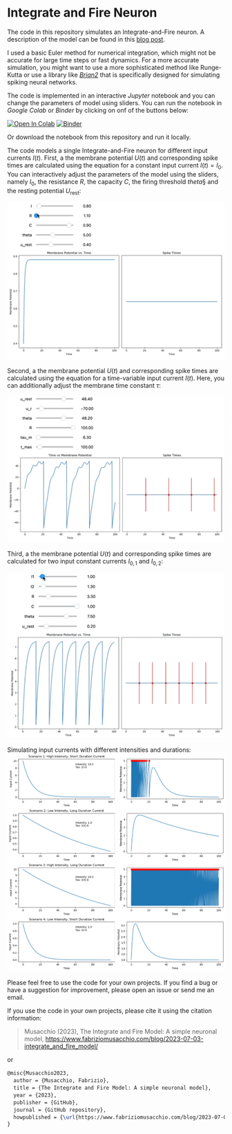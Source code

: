 # Integrate and Fire Neuron

The code in this repository simulates an Integrate-and-Fire neuron. A description of the model can be found in this [blog post](https://www.fabriziomusacchio.com/blog/2023-07-03-integrate_and_fire_model/).

I used  a basic Euler method for numerical integration, which might not be accurate for large time steps or fast dynamics. For a more accurate simulation, you might want to use a more sophisticated method like Runge-Kutta or use a library like [*Brian2*](https://briansimulator.org) that is specifically designed for simulating spiking neural networks.

The code is implemented in an interactive *Jupyter* notebook and you can change the parameters of model using sliders. You can run the notebook in *Google Colab* or *Binder* by clicking on onf of the buttons below:



[![Open In Colab](https://colab.research.google.com/assets/colab-badge.svg)](https://colab.research.google.com/github/FabrizioMusacchio/integrate_and_fire_model/blob/master/integrate_and_fire_model.ipynb)   [![Binder](https://mybinder.org/badge_logo.svg)](https://mybinder.org/v2/gh/FabrizioMusacchio/integrate_and_fire_model/HEAD)


Or download the notebook from this repository and run it locally.


The code models a single Integrate-and-Fire neuron for different input currents $I(t)$. First,  a the membrane potential $U(t)$ and corresponding spike times are calculated using the equation for a constant input current $I(t) = I_0$. You can interactively adjust the parameters of the model using the sliders, namely $I_0$, the resistance $R$, the capacity $C$, the firing threshold $theta§$ and the resting potential $U_\text{rest}$:


[![png](/images/integrate_and_fire_neuron_python_1.gif "Integrate-and-Fire neuron using a constant input current.")](/images/integrate_and_fire_neuron_python_1.gif "Integrate-and-Fire neuron using a constant input current.")



Second,  a the membrane potential $U(t)$ and corresponding spike times are calculated using the equation for a time-variable input current $I(t)$. Here, you can additionally adjust the membrane time constant $\tau$:

[![png](/images/integrate_and_fire_neuron_python_2.gif "Integrate-and-Fire neuron using a time-dependent input current.")](/images/integrate_and_fire_neuron_python_2.gif "Integrate-and-Fire neuron using a time-dependent input current.")



Third, a the membrane potential $U(t)$ and corresponding spike times are calculated for two input constant currents $I_{0,1}$ and $I_{0,2}$:


[![png](/images/integrate_and_fire_neuron_python_6.gif "Integrate-and-Fire neuron using two constant input currents.")](/images/integrate_and_fire_neuron_python_6.gif "Integrate-and-Fire neuron using two constant input currents.")



Simulating input currents with different intensities and durations:
[![png](/images/integrate_and_fire_neuron_python_6.png "Simulating input currents with different intensities and durations.")](/images/integrate_and_fire_neuron_python_6.png "Simulating input currents with different intensities and durations.")





Please feel free to use the code for your own projects. If you find a bug or have a suggestion for improvement, please open an issue or send me an email. 


If you use the code in your own projects, please cite it using the citation information:

> Musacchio (2023), The Integrate and Fire Model: A simple neuronal model, https://www.fabriziomusacchio.com/blog/2023-07-03-integrate_and_fire_model/

or

```latex
@misc{Musacchio2023,
  author = {Musacchio, Fabrizio},
  title = {The Integrate and Fire Model: A simple neuronal model},
  year = {2023},
  publisher = {GitHub},
  journal = {GitHub repository},
  howpublished = {\url{https://www.fabriziomusacchio.com/blog/2023-07-03-integrate-and-fire-model/}},
}
```

